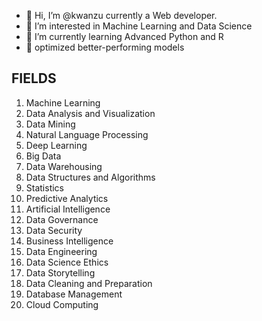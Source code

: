 - 👋 Hi, I’m @kwanzu currently a Web developer.
- 👀 I’m interested in Machine Learning and Data Science
- 🌱 I’m currently learning Advanced Python and R 
- 💞️ optimized better-performing models
<!---
kwanzu/kwanzu is a ✨ special ✨ repository because its `README.md` (this file) appears on your GitHub profile.
You can click the Preview link to take a look at your changes.
--->
## FIELDS

1. Machine Learning
2. Data Analysis and Visualization
3. Data Mining
4. Natural Language Processing
5. Deep Learning
6. Big Data
7. Data Warehousing
8. Data Structures and Algorithms
9. Statistics
10. Predictive Analytics
11. Artificial Intelligence
12. Data Governance
13. Data Security
14. Business Intelligence
15. Data Engineering
16. Data Science Ethics
17. Data Storytelling
18. Data Cleaning and Preparation
19. Database Management
20. Cloud Computing
